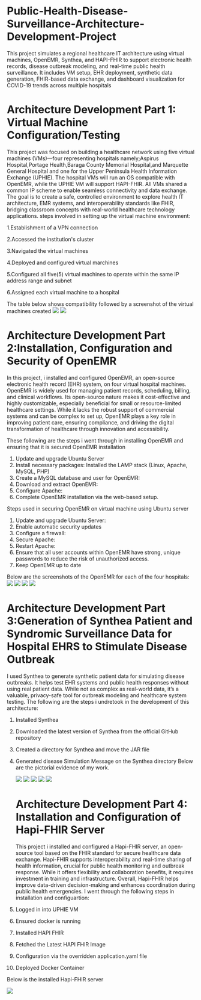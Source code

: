 # Public-Health-Disease-Surveillance-Architecture-Development-Project
This project simulates a regional healthcare IT architecture using virtual machines, OpenEMR, Synthea, and HAPI-FHIR to support electronic health records, disease outbreak modeling, and real-time public health surveillance. It includes VM setup, EHR deployment, synthetic data generation, FHIR-based data exchange, and dashboard visualization for COVID-19 trends across multiple hospitals
# Architecture Development Part 1: Virtual Machine Configuration/Testing
This project was focused on building a healthcare network using five virtual machines (VMs)—four representing hospitals namely;Aspirus Hospital,Portage Health,Baraga County Memorial Hospital,and Marquette General Hospital and one for the Upper Peninsula Health Information Exchange (UPHIE). The hospital VMs will run an OS compatible with OpenEMR, while the UPHIE VM will support HAPI-FHIR. All VMs  shared a common IP scheme to enable seamless connectivity and data exchange. The goal is to create a safe, controlled environment to explore health IT architecture, EMR systems, and interoperability standards like FHIR, bridging classroom concepts with real-world healthcare technology applications.
steps involved in setting up the virtual machine environment:

1.Establishment of a VPN connection

2.Accessed the institution's cluster

3.Navigated the virtual machines

4.Deployed and configured virtual marchines

5.Configured all five(5) virtual machines to operate within the same IP address range and subnet

6.Assigned each virtual machine to a hospital

The table below shows compatibility followed by a screenshot of the virtual machines created
![](https://github.com/David5-cyber/Public-Health-Disease-Surveillance-Architecture-Development-Project/blob/9d0a46f4be536f8a69a75d240737b6190afadacc/Screenshot%202025-04-17%20205010.png)
![](https://github.com/David5-cyber/Public-Health-Disease-Surveillance-Architecture-Development-Project/blob/24a731c95f569b5c732627f0cce948de524a6c71/Screenshot%202025-04-17%20212956.png)

# Architecture Development Part 2:Installation, Configuration and Security of OpenEMR
 In this project, i installed and configured OpenEMR, an open-source electronic health record (EHR) system, on four virtual hospital machines. OpenEMR is widely used for managing patient records, scheduling, billing, and clinical workflows. Its open-source nature makes it cost-effective and highly customizable, especially beneficial for small or resource-limited healthcare settings. While it lacks the robust support of commercial systems and can be complex to set up, OpenEMR plays a key role in improving patient care, ensuring compliance, and driving the digital transformation of healthcare through innovation and accessibility.

These following are the steps i went through in installing OpenEMR and ensuring that it is secured
OpenEMR installation
1. Update and upgrade Ubuntu Server
2. Install necessary packages:
 Installed the LAMP stack (Linux, Apache, MySQL, PHP)
3. Create a MySQL database and user for OpenEMR:
4. Download and extract OpenEMR:
5. Configure Apache: 
6. Complete OpenEMR installation via the web-based setup.

 Steps  used in securing OpenEMR on virtual machine using Ubuntu server
1.	Update and upgrade Ubuntu Server:
2.	 Enable automatic security updates
3.	 Configure a firewall:
4.	 Secure Apache:
5.	Restart Apache:
6.	Ensure that all user accounts within OpenEMR have strong, unique passwords to reduce the risk of unauthorized
access.
7.	 Keep OpenEMR up to date

   Below are the screenshots of the OpenEMR for each of the four hospitals:
   ![](https://github.com/David5-cyber/Public-Health-Disease-Surveillance-Architecture-Development-Project/blob/17abaf4be15d4ef08b271e43f5156866481b1407/Screenshot%202025-02-17%20131505.png)
   ![](https://github.com/David5-cyber/Public-Health-Disease-Surveillance-Architecture-Development-Project/blob/535b13f6f8063ed10efc09d3b78bd3f625c08a6e/Screenshot%202025-02-17%20131940.png)
   ![](https://github.com/David5-cyber/Public-Health-Disease-Surveillance-Architecture-Development-Project/blob/f5a7ea77bd1d1a9906429b9c69cb5c44974d2aaa/Screenshot%202025-02-17%20132154.png)
   ![](https://github.com/David5-cyber/Public-Health-Disease-Surveillance-Architecture-Development-Project/blob/21ed4e5269e69c3a13f53aded900efa345642237/Screenshot%202025-02-17%20132546.png)

   # Architecture Development Part 3:Generation of Synthea Patient and Syndromic Surveillance Data for Hospital EHRS to Stimulate Disease Outbreak
   I used Synthea to generate synthetic patient data for simulating disease outbreaks. It helps test EHR systems and public health responses without using real patient data. While not as complex as real-world data, it’s a valuable, privacy-safe tool for outbreak modeling and healthcare system testing.
   The following are the steps i undretook in the development of this architecture:
   
1. Installed Synthea
2. Downloaded the latest version of Synthea from the official GitHub repository
3. Created a directory for Synthea and move the JAR file
4. Generated disease Simulation Message on the Synthea directory
   Below are the pictorial evidence of my work.
   
   ![](https://github.com/David5-cyber/Public-Health-Disease-Surveillance-Architecture-Development-Project/blob/743bea00dba68ffd36c808ea11ec38516eb32b9c/Screenshot%202025-04-17%20232305.png)
   ![](https://github.com/David5-cyber/Public-Health-Disease-Surveillance-Architecture-Development-Project/blob/05bd0fb169ccc8995812a94ff6bdf3a5dd0c4252/Aspirus%20Hospital%20(1).png)
   ![](https://github.com/David5-cyber/Public-Health-Disease-Surveillance-Architecture-Development-Project/blob/ca7d687b5a6a2c7d68b1fd8b12ae9edfdcf0db67/Baraga%20Hospital%20(1).png)
   ![](https://github.com/David5-cyber/Public-Health-Disease-Surveillance-Architecture-Development-Project/blob/e6137d1056f04afad6e3667773d6c706e404b367/Marquette%20Hospital.png)
   ![](https://github.com/David5-cyber/Public-Health-Disease-Surveillance-Architecture-Development-Project/blob/342897377c65ddda2f171546e212d7d74bd1425f/Portage%20Hospital.png)

   # Architecture Development Part 4: Installation and Configuration of Hapi-FHIR Server
   This project i  installed and configured a Hapi-FHIR server, an open-source tool based on the FHIR standard for secure healthcare data exchange. Hapi-FHIR supports interoperability and real-time sharing of health information, crucial for public health monitoring and outbreak response. While it offers flexibility and collaboration benefits, it requires investment in training and infrastructure. Overall, Hapi-FHIR helps improve data-driven decision-making and enhances coordination during public health emergencies.
   I went through the following steps in installation and configuartion:
   
1.	Logged in into UPHIE VM
   
2.	Ensured docker is running
   
3.	Installed HAPI FHIR
    
4.	Fetched the Latest HAPI FHIR Image
   
5.	 Configuration via the overridden application.yaml file
    
6.	 Deployed Docker Container
   
Below is the installed Hapi-FHIR server

![](https://github.com/David5-cyber/Public-Health-Disease-Surveillance-Architecture-Development-Project/blob/7b36121e4fc55f98245349b94e5869add7b50042/hapifhir.png)
    

   

   



